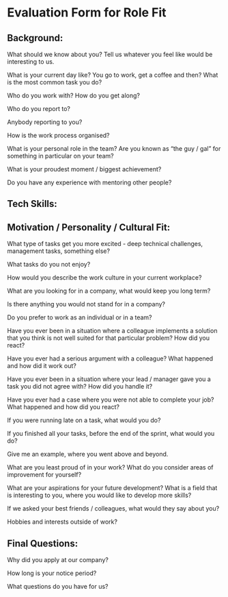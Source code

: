 # Evaluation Form for Role Fit
<Name>

## Background:

What should we know about you? Tell us whatever you feel like would be interesting to us.

What is your current day like? You go to work, get a coffee and then? What is the most common task you do?

Who do you work with? How do you get along?

Who do you report to?

Anybody reporting to you?

How is the work process organised?

What is your personal role in the team? Are you known as “the guy / gal” for something in particular on your team?

What is your proudest moment / biggest achievement?

Do you have any experience with mentoring other people?


## Tech Skills:
<See separate form for each role>


## Motivation / Personality / Cultural Fit:

What type of tasks get you more excited - deep technical challenges, management tasks, something else?

What tasks do you not enjoy?

How would you describe the work culture in your current workplace?

What are you looking for in a company, what would keep you long term?

Is there anything you would not stand for in a company?

Do you prefer to work as an individual or in a team?

Have you ever been in a situation where a colleague implements a solution that you think is not well suited for that particular problem? How did you react?

Have you ever had a serious argument with a colleague? What happened and how did it work out?

Have you ever been in a situation where your lead / manager gave you a task you did not agree with? How did you handle it?

Have you ever had a case where you were not able to complete your job? What happened and how did you react?

If you were running late on a task, what would you do?

If you finished all your tasks, before the end of the sprint, what would you do?

Give me an example, where you went above and beyond.
 
What are you least proud of in your work? What do you consider areas of improvement for yourself?

What are your aspirations for your future development? What is a field that is interesting to you, where you would like to develop more skills?

If we asked your best friends / colleagues, what would they say about you?

Hobbies and interests outside of work?



## Final Questions:
Why did you apply at our company?

How long is your notice period?

What questions do you have for us?

